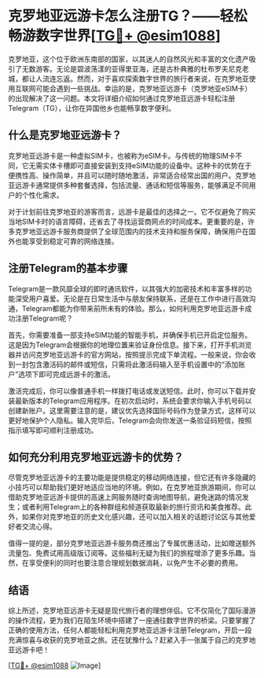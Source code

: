 # 克罗地亚远游卡怎么注册TG？——轻松畅游数字世界[[TG💪+ @esim1088](https://t.me/s/esim1088)]

克罗地亚，这个位于欧洲东南部的国家，以其迷人的自然风光和丰富的文化遗产吸引了无数游客。无论是碧波荡漾的亚得里亚海，还是古朴典雅的杜布罗夫尼克老城，都让人流连忘返。然而，对于喜欢探索数字世界的旅行者来说，在克罗地亚使用互联网可能会遇到一些挑战。幸运的是，克罗地亚远游卡（克罗地亚eSIM卡）的出现解决了这一问题。本文将详细介绍如何通过克罗地亚远游卡轻松注册Telegram（TG），让你在异国他乡也能畅享数字便利。

## 什么是克罗地亚远游卡？

克罗地亚远游卡是一种虚拟SIM卡，也被称为eSIM卡。与传统的物理SIM卡不同，它无需实体卡槽即可直接安装到支持eSIM功能的设备中。这种卡的优势在于便携性高、操作简单，并且可以随时随地激活，非常适合经常出国的用户。克罗地亚远游卡通常提供多种套餐选择，包括流量、通话和短信等服务，能够满足不同用户的个性化需求。

对于计划前往克罗地亚的游客而言，远游卡是最佳的选择之一。它不仅避免了购买当地SIM卡时的语言障碍，还省去了寻找运营商网点的时间成本。更重要的是，许多克罗地亚远游卡服务商提供了全球范围内的技术支持和服务保障，确保用户在国外也能享受到稳定可靠的网络连接。

## 注册Telegram的基本步骤

Telegram是一款风靡全球的即时通讯软件，以其强大的加密技术和丰富多样的功能深受用户喜爱。无论是在日常生活中与朋友保持联系，还是在工作中进行高效沟通，Telegram都能为你带来前所未有的体验。那么，如何利用克罗地亚远游卡成功注册Telegram呢？

首先，你需要准备一部支持eSIM功能的智能手机，并确保手机已开启定位服务。这是因为Telegram会根据你的地理位置来验证身份信息。接下来，打开手机浏览器并访问克罗地亚远游卡的官方网站，按照提示完成下单流程。一般来说，你会收到一封包含激活码的邮件或短信，只需将此激活码输入至手机设置中的“添加账户”选项下即可完成远游卡的激活。

激活完成后，你可以像普通手机一样拨打电话或发送短信。此时，你可以下载并安装最新版本的Telegram应用程序。在初次启动时，系统会要求你输入手机号码以创建新账户。这里需要注意的是，建议优先选择国际号码作为登录方式，这样可以更好地保护个人隐私。输入完毕后，Telegram会向你发送一条验证码短信，按照指示填写即可顺利注册成功。

## 如何充分利用克罗地亚远游卡的优势？

尽管克罗地亚远游卡的主要功能是提供稳定的移动网络连接，但它还有许多隐藏的小技巧可以帮助我们更好地适应当地的环境。例如，在克罗地亚旅游期间，你可以借助克罗地亚远游卡提供的高速上网服务随时查询地图导航，避免迷路的情况发生；或者利用Telegram上的各种群组和频道获取最新的旅行资讯和美食推荐。此外，如果你对克罗地亚的历史文化感兴趣，还可以加入相关的话题讨论区与其他爱好者交流心得。

值得一提的是，部分克罗地亚远游卡服务商还推出了专属优惠活动，比如赠送额外流量包、免费试用高级版订阅等。这些福利无疑为我们的旅程增添了更多乐趣。当然，在享受便利的同时也要注意合理规划数据消耗，以免产生不必要的费用。

## 结语

综上所述，克罗地亚远游卡无疑是现代旅行者的理想伴侣。它不仅简化了国际漫游的操作流程，更为我们在陌生环境中搭建了一座通往数字世界的桥梁。只要掌握了正确的使用方法，任何人都能轻松利用克罗地亚远游卡注册Telegram，开启一段充满惊喜与收获的克罗地亚之旅。还在犹豫什么？赶紧入手一张属于自己的克罗地亚远游卡吧！

[[TG💪+ @esim1088](https://t.me/s/esim1088) ![Image](https://i.postimg.cc/4NQfJmqS/Snipaste-2025-05-13-00-14-12.png)]